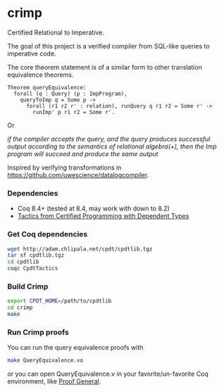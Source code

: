 crimp
=====

Certified Relational to Imperative.

The goal of this project is a verified compiler from SQL-like
queries to imperative code.

The core theorem statement is of a similar form to other translation equivalence theorems.
```coq
Theorem queryEquivalence:
  forall (q : Query) (p : ImpProgram),
    queryToImp q = Some p ->
      forall (r1 r2 r' : relation), runQuery q r1 r2 = Some r' ->
        runImp' p r1 r2 = Some r'.
```
Or 

_if the compiler accepts the query, and the query produces successful output according to the semantics of relational algebra(+), then the Imp program will
succeed and produce the same output_

Inspired by verifying transformations in https://github.com/uwescience/datalogcompiler.

### Dependencies
- Coq 8.4+ (tested at 8.4, may work with down to 8.2)
- [Tactics from Certified Programming with Dependent Types](http://adam.chlipala.net/cpdt/cpdtlib.tgz)

### Get Coq dependencies
```bash
wget http://adam.chlipala.net/cpdt/cpdtlib.tgz
tar xf cpdtlib.tgz
cd cpdtlib
coqc CpdtTactics
```

### Build Crimp
```bash
export CPDT_HOME=/path/to/cpdtlib
cd crimp
make
```

### Run Crimp proofs
You can run the query equivalence proofs with
```bash
make QueryEquivalence.vo
```

or you can open QueryEquivalence.v in your favorite/un-favorite Coq environment, like [Proof General](http://proofgeneral.inf.ed.ac.uk).
